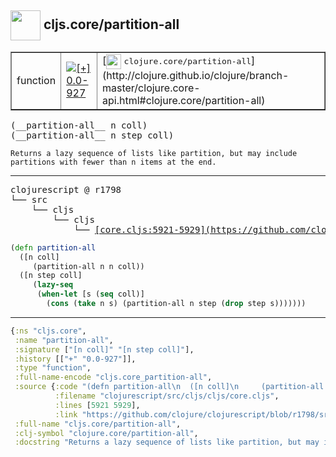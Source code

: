 ## <img width="48px" valign="middle" src="http://i.imgur.com/Hi20huC.png"> cljs.core/partition-all

 <table border="1">
<tr>
<td>function</td>
<td><a href="https://github.com/cljsinfo/api-refs/tree/0.0-927"><img valign="middle" alt="[+] 0.0-927" src="https://img.shields.io/badge/+-0.0--927-lightgrey.svg"></a> </td>
<td>
[<img height="24px" valign="middle" src="http://i.imgur.com/1GjPKvB.png"> <samp>clojure.core/partition-all</samp>](http://clojure.github.io/clojure/branch-master/clojure.core-api.html#clojure.core/partition-all)
</td>
</tr>
</table>

 <samp>
(__partition-all__ n coll)<br>
(__partition-all__ n step coll)<br>
</samp>

```
Returns a lazy sequence of lists like partition, but may include
partitions with fewer than n items at the end.
```

---

 <pre>
clojurescript @ r1798
└── src
    └── cljs
        └── cljs
            └── <ins>[core.cljs:5921-5929](https://github.com/clojure/clojurescript/blob/r1798/src/cljs/cljs/core.cljs#L5921-L5929)</ins>
</pre>

```clj
(defn partition-all
  ([n coll]
     (partition-all n n coll))
  ([n step coll]
     (lazy-seq
      (when-let [s (seq coll)]
        (cons (take n s) (partition-all n step (drop step s)))))))
```


---

```clj
{:ns "cljs.core",
 :name "partition-all",
 :signature ["[n coll]" "[n step coll]"],
 :history [["+" "0.0-927"]],
 :type "function",
 :full-name-encode "cljs.core_partition-all",
 :source {:code "(defn partition-all\n  ([n coll]\n     (partition-all n n coll))\n  ([n step coll]\n     (lazy-seq\n      (when-let [s (seq coll)]\n        (cons (take n s) (partition-all n step (drop step s)))))))",
          :filename "clojurescript/src/cljs/cljs/core.cljs",
          :lines [5921 5929],
          :link "https://github.com/clojure/clojurescript/blob/r1798/src/cljs/cljs/core.cljs#L5921-L5929"},
 :full-name "cljs.core/partition-all",
 :clj-symbol "clojure.core/partition-all",
 :docstring "Returns a lazy sequence of lists like partition, but may include\npartitions with fewer than n items at the end."}

```

